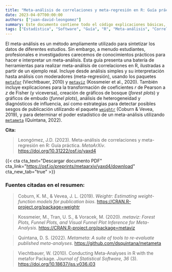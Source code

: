 ```yaml
---
title: "Meta-análisis de correlaciones y meta-regresión en R: Guía práctica [Guía en PDF]"
date: 2023-04-07T00:00:00
authors: ["juan-david-leongomez"]
summary: Este documento contiene todo el código explicaciones básicas, paso a paso, para hacer un meta-análisis en R. 
tags: ["Estadística", "Software", "Guía", "R", "Meta-análisis", "Correlación", "Tamaño de muestra"]
---
```


El meta-análisis es un método ampliamente utilizado para sintetizar los datos de diferentes estudios. Sin embargo, a menudo estudiantes, profesionales e investigadores carecemos de conocimientos prácticos para hacer e interpretar un meta-análisis. Esta guía presenta una batería de herramientas para realizar meta-análisis de correlaciones en R, ilustradas a partir de un ejemplo real. Incluye desde análisis simples y su interpretación hasta análisis con moderadores (meta-regresión), usando los paquetes [`metafor`](https://www.metafor-project.org/doku.php) (Viechtbauer, 2010) y [`metaviz`](https://cran.r-project.org/web/packages/metaviz/vignettes/metaviz.html) (Kossmeier et al., 2020). También incluye explicaciones para la transformación de coeficientes *r* de Pearson a *z* de Fisher (y viceversa), creación de gráficos de bosque (*forest plots*) y gráficos de embudo (*funnel plots*), análisis de heterogeneidad y diagnósticos de influencia, así como estrategias para detectar posibles sesgos de publicación utilizando el paquete [`weightr`](https://www.r-pkg.org/pkg/weightr) (Coburn & Vevea, 2019), y para determinar el poder estadístico de un meta-análisis utilizando [`metameta`](https://www.dsquintana.blog/metameta-r-package-meta-analysis/) (Quintana, 2022).

**Cita:**
> Leongómez, J.D. (2023). Meta-análisis de correlaciones y meta-regresión en R: Guía práctica. *MetaArXiv*. https://doi.org/10.31222/osf.io/yaxd4

{{< cta cta_text="Descargar documento PDF" cta_link="https://osf.io/preprints/metaarxiv/yaxd4/download" cta_new_tab="true" >}}

### Fuentes citadas en el resumen:

> Coburn, K. M., & Vevea, J. L. (2019). *Weightr: Estimating weight-function models for publication bias*. https://CRAN.R-project.org/package=weightr

> Kossmeier, M., Tran, U. S., & Voracek, M. (2020). *metaviz: Forest Plots, Funnel Plots, and Visual Funnel Plot Inference for Meta-Analysis*. https://CRAN.R-project.org/package=metaviz

> Quintana, D. S. (2022). *Metameta: A suite of tools to re-evaluate published meta-analyses*. https://github.com/dsquintana/metameta

> Viechtbauer, W. (2010). Conducting Meta-Analyses in R with the metafor Package. *Journal of Statistical Software, 36* (3). https://doi.org/10.18637/jss.v036.i03
